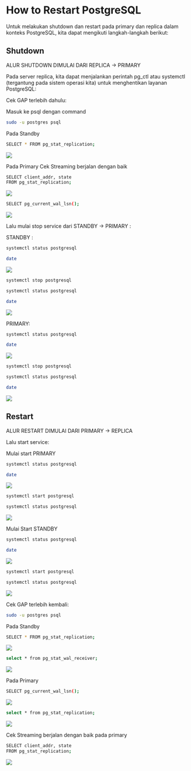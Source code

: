 # How to Restart PostgreSQL

Untuk melakukan shutdown dan restart pada primary dan replica dalam konteks PostgreSQL, kita dapat mengikuti langkah-langkah berikut:

## Shutdown

ALUR SHUTDOWN DIMULAI DARI REPLICA -> PRIMARY

Pada server replica, kita dapat menjalankan perintah pg_ctl atau systemctl (tergantung pada sistem operasi kita) untuk menghentikan layanan PostgreSQL:

Cek GAP terlebih dahulu:

Masuk ke psql dengan command
```bash
sudo -u postgres psql
```

Pada Standby
```bash
SELECT * FROM pg_stat_replication;
```
![](Gambar/2.jpeg)

Pada Primary
Cek Streaming berjalan dengan baik
```bash
SELECT client_addr, state
FROM pg_stat_replication;
```
![](Gambar/3.jpeg)

```bash
SELECT pg_current_wal_lsn();
```
![](Gambar/4.jpeg)

Lalu mulai stop service dari STANDBY -> PRIMARY :

STANDBY :
```bash
systemctl status postgresql
```
```bash
date
```
![](Gambar/5.jpeg)

```bash
systemctl stop postgresql
```
```bash
systemctl status postgresql
```
```bash
date
```
![](Gambar/6.jpeg)

PRIMARY:
```bash
systemctl status postgresql
```
```bash
date
```
![](Gambar/7.jpeg)

```bash
systemctl stop postgresql
```
```bash
systemctl status postgresql
```
```bash
date
```
![](Gambar/8.jpeg)

## Restart

ALUR RESTART DIMULAI DARI PRIMARY -> REPLICA

Lalu start service:

Mulai start PRIMARY
```bash
systemctl status postgresql
```
```bash
date
```
![](Gambar/9.jpeg)

```bash
systemctl start postgresql
```
```bash
systemctl status postgresql
```
![](Gambar/10.jpeg)

Mulai Start STANDBY
```bash
systemctl status postgresql
```
```bash
date
```
![](Gambar/11.jpeg)

```bash
systemctl start postgresql
```
```bash
systemctl status postgresql
```
![](Gambar/12.jpeg)



Cek GAP terlebih kembali:
```bash
sudo -u postgres psql
```

Pada Standby
```bash
SELECT * FROM pg_stat_replication;
```
![](Gambar/14.jpeg)
```bash
select * from pg_stat_wal_receiver;
```
![](Gambar/16.jpeg)

Pada Primary
```bash
SELECT pg_current_wal_lsn();
```
![](Gambar/15.jpeg)
```bash
select * from pg_stat_replication;
```
![](Gambar/17.jpeg)

Cek Streaming berjalan dengan baik pada primary
```bash
SELECT client_addr, state
FROM pg_stat_replication;
```
![](Gambar/13.jpeg)